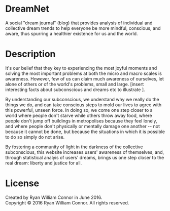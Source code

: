 # DreamNet

A social "dream journal" (blog) that provides analysis of individual and collective dream trends to help everyone be more mindful, conscious, and aware, thus spurring a healthier existence for us and the world.

# Description

It's our belief that they key to experiencing the most joyful moments and solving the most important problems at both the micro and macro scales is awareness.  However, few of us can claim much awareness of ourselves, let alone of others or of the world's problems, small and large. [insert interesting facts about subconscious and dreams etc to illustrate ].

By understanding our subconscious, we understand why we really do the things we do, and can take conscious steps to mold our lives to agree with this powerful, unseen force.  In doing so, we come one step closer to a world where people don't starve while others throw away food, where people don't jump off buildings in metropolises because they feel lonely, and where people don't physically or mentally damage one another -- not because it cannot be done, but because the situations in which it is possible to do so simply do not arise.

By fostering a community of light in the darkness of the collective subconscious, this website increases users' awareness of themselves, and, through statistical analyis of users' dreams, brings us one step closer to the real dream: liberty and justice for all.

# License

Created by Ryan William Connor in June 2016.  
Copyright © 2016 Ryan William Connor. All rights reserved.